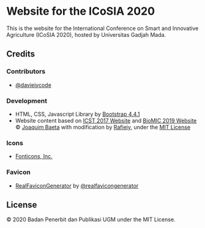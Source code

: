 # Website for the ICoSIA 2020

This is the website for the International Conference on Smart and Innovative Agriculture (ICoSIA 2020), hosted by Universitas Gadjah Mada.

## Credits

### Contributors

+ [@davieiycode](https://github.com/davieiycode)

### Development

+ HTML, CSS, Javascript Library by [Bootstrap 4.4.1](https://getbootstrap.com/docs/4.4/)
+ Website content based on [ICST 2017 Website](https://github.com/jaybaeta/icst-2017) and [BioMIC 2019 Website](https://github.com/bppugm/biomic-2019) © [Joaquim Baeta](https://github.com/jaybaeta/) with modification by [Rafieiy](https://github.com/davieiycode/), under the [MIT License](https://github.com/jaybaeta/icst-2017/blob/master/LICENSE.md)

### Icons

+ [Fonticons, Inc.](https://fontawesome.com/)

### Favicon

+ [RealFaviconGenerator](http://realfavicongenerator.net/) by [@realfavicongenerator](https://github.com/realfavicongenerator)

## License

© 2020 Badan Penerbit dan Publikasi UGM under the MIT License.